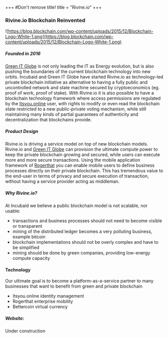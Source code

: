 +++
#Don't remove title!
title = "Rivine.io"
+++
### Rivine.io Blockchain Reinvented

![https://blog.blockchain.com/wp-content/uploads/2015/12/Blockchain-Logo-White-1.png](https://blog.blockchain.com/wp-content/uploads/2015/12/Blockchain-Logo-White-1.png)

##### Founded in 2016

[Green IT Globe](http://www.greenitglobe.com) is not only leading the IT as Energy evolution, but is also pushing the boundaries of the current blockchain technology into new orbits. Incubaid and Green IT Globe have started Rivine.io as technology-led private blockchain initiative as alternative to having a fully public and uncontrolled network and state machine secured by cryptoeconomics (eg. proof of work, proof of stake). With Rivine.io it is also possible to have a blockchain technology framework where access permissions are regulated by the [Itsyou.online](http://www.itsyou.online) user, with rights to modify or even read the blockchain state restricted to a new public-private voting mechanism, while still maintaining many kinds of partial guarantees of authenticity and decentralization that blockchains provide. 

##### Product Design

Rivine.io is driving a service model on top of new blockchain models. Rivine.io and [Green IT Globe](http://www.greenitglobe.com) can provision the ultimate compute power to keep the private blockchain growing and secured, while users can execute more and more secure transactions. Using the mobile application framework of [Rogerthat](http://www.rogerthat.net) you can enable mobile users to define business processes directly on their private blockchain. This has tremendous value to the end-user in terms of privacy and secure execution of transaction, without having a service provider acting as middleman.  

##### Why Rivine.io?

At Incubaid we believe a public blockchain model is not scalable, nor usable:

-   transactions and business processes should not need to become visible or transparent
-   mining of the distributed ledger becomes a very polluting business, example bitcoin
-   blockchain implementations should not be overly complex and have to be simplified
-   mining should be done by green companies, providing low-energy compute capacity

#### Technology

Our ultimate goal is to become a platform-as-a-service partner to many businesses that want to benefit from green and private blockchain

-   Itsyou.online identity management
-   Rogerthat enterprise mobility 
-   Bettercoin virtual currency

##### Website:

Under construction





